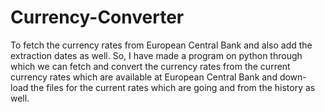 # Currency-Converter
To fetch the currency rates from European Central Bank and also add the extraction dates as well. So, I have made a program on python through which we can fetch and convert the currency rates from the current currency rates which are available at European Central Bank and down- load the files for the current rates which are going and from the history as well.
